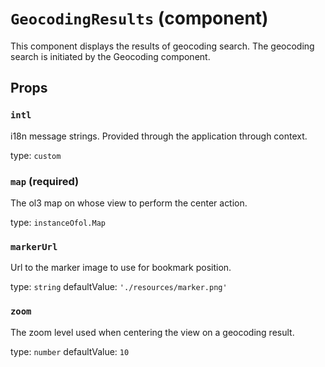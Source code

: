 `GeocodingResults` (component)
==============================

This component displays the results of geocoding search. The geocoding search is initiated by the Geocoding component.

Props
-----

### `intl`

i18n message strings. Provided through the application through context.

type: `custom`


### `map` (required)

The ol3 map on whose view to perform the center action.

type: `instanceOfol.Map`


### `markerUrl`

Url to the marker image to use for bookmark position.

type: `string`
defaultValue: `'./resources/marker.png'`


### `zoom`

The zoom level used when centering the view on a geocoding result.

type: `number`
defaultValue: `10`

